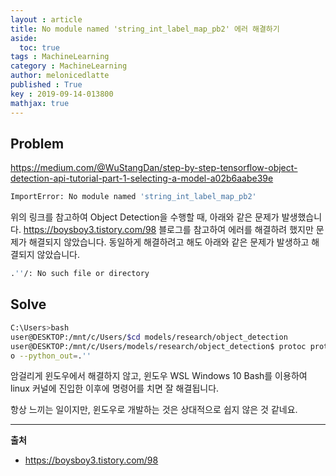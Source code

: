 ```yaml
---
layout : article
title: No module named 'string_int_label_map_pb2' 에러 해결하기
aside:
  toc: true
tags : MachineLearning
category : MachineLearning
author: melonicedlatte
published : True
key : 2019-09-14-013800
mathjax: true
---
```


## Problem

https://medium.com/@WuStangDan/step-by-step-tensorflow-object-detection-api-tutorial-part-1-selecting-a-model-a02b6aabe39e

~~~bash
ImportError: No module named 'string_int_label_map_pb2'
~~~

위의 링크를 참고하여 Object Detection을 수행할 때, 아래와 같은 문제가 발생했습니다. https://boysboy3.tistory.com/98 블로그를 참고하여 에러를 해결하려 했지만 문제가 해결되지 않았습니다. 동일하게 해결하려고 해도 아래와 같은 문제가 발생하고 해결되지 않았습니다. 

~~~bash
.''/: No such file or directory
~~~
 
## Solve
~~~bash
C:\Users>bash
user@DESKTOP:/mnt/c/Users/$cd models/research/object_detection
user@DESKTOP:/mnt/c/Users/models/research/object_detection$ protoc protos/*.prot
o --python_out=.''
~~~

암걸리게 윈도우에서 해결하지 않고, 윈도우 WSL Windows 10 Bash를 이용하여 linux 커널에 진입한 이후에 명령어를 치면 잘 해결됩니다.

항상 느끼는 일이지만, 윈도우로 개발하는 것은 상대적으로 쉽지 않은 것 같네요.

---

**출처**

- https://boysboy3.tistory.com/98 
